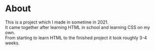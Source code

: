 # About
This is a project which I made in sometime in 2021.  
It came together after learning HTML in school and learning CSS on my own.  
From starting to learn HTML to the finished project it took roughly 3-4 weeks.
